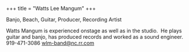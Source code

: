 +++
title = "Watts Lee Mangum"
+++

Banjo, Beach, Guitar, Producer, Recording Artist

<!--more-->

Watts Mangum is experienced onstage as well as in the studio.  He plays guitar and banjo, has produced records and worked as a sound engineer.
919-471-3086
wlm-band@nc.rr.com


